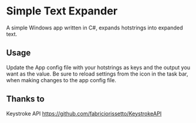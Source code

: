 # Simple Text Expander
A simple Windows app written in C#, expands hotstrings into expanded text.


## Usage
Update the App config file with your hotstrings as keys and the output you want as the value.
Be sure to reload settings from the icon in the task bar, when making changes to the app config file.

## Thanks to
Keystroke API https://github.com/fabriciorissetto/KeystrokeAPI
